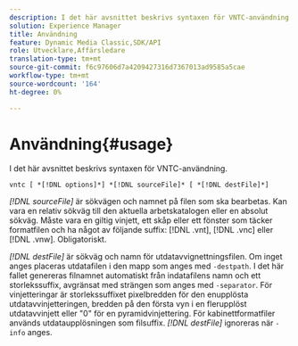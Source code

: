```yaml
---
description: I det här avsnittet beskrivs syntaxen för VNTC-användning.
solution: Experience Manager
title: Användning
feature: Dynamic Media Classic,SDK/API
role: Utvecklare,Affärsledare
translation-type: tm+mt
source-git-commit: f6c97606d7a4209427316d7367013ad9585a5cae
workflow-type: tm+mt
source-wordcount: '164'
ht-degree: 0%

---
```



# Användning{#usage}

I det här avsnittet beskrivs syntaxen för VNTC-användning.

`vntc [ *[!DNL options]*] *[!DNL sourceFile]* [ *[!DNL destFile]*]`

*[!DNL sourceFile]* är sökvägen och namnet på filen som ska bearbetas. Kan vara en relativ sökväg till den aktuella arbetskatalogen eller en absolut sökväg. Måste vara en giltig vinjett, ett skåp eller ett fönster som täcker formatfilen och ha något av följande suffix: [!DNL .vnt], [!DNL .vnc] eller [!DNL .vnw]. Obligatoriskt.

*[!DNL destFile]* är sökväg och namn för utdatavvignettningsfilen. Om inget anges placeras utdatafilen i den mapp som anges med `-destpath`. I det här fallet genereras filnamnet automatiskt från indatafilens namn och ett storlekssuffix, avgränsat med strängen som anges med `-separator`. För vinjetteringar är storlekssuffixet pixelbredden för den enupplösta utdatavvinjetteringen, bredden på den första vyn i en flerupplöst utdatavvinjett eller &quot;0&quot; för en pyramidvinjettering. För kabinettformatfiler används utdataupplösningen som filsuffix. *[!DNL destFile]* ignoreras när  `-info` anges.
